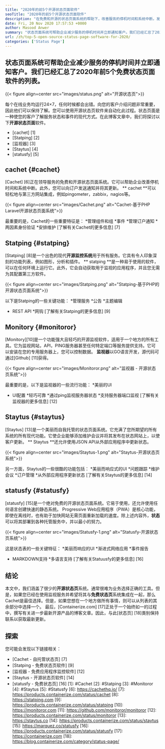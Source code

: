 ```yaml
---
title: "2020年的前5个开源状态页面软件" 
seoTitle: "2020年的前5个开源状态页面软件" 
description: "在免费和开源的状态页面系统的帮助下，改善服务的停机时间和系统中断。发送通知以更新客户。" 
date: Fri, 20 Nov 2020 17:57:53 +0000
author: Masood Anwer
summary: "状态页面系统可帮助企业减少服务的停机时间并立即通知客户。我们已经汇总了2020年前5个免费状态页面软件的列表。" 
url: /zh/top-5-open-source-status-page-software-for-2020/
categories: ['Status Page']
---
```


## 状态页面系统可帮助企业减少服务的停机时间并立即通知客户。我们已经汇总了2020年前5个免费状态页面软件的列表。

{{< figure align=center src="images/status.png" alt="开源状态页">}}

每个在线业务均运行24×7，任何时候都会出错。向您的客户介绍问题非常重要，因此他们可以保持了解。您可以使用开源状态页软件来自动化此过程。状态页面是一种使您的客户了解服务状态和事件的现代方式。在此博客文章中，我们将探讨以下**开源状态页面**软件。
  * [cachet] [1]
  * [Statping] [2]
  * [监视器] [3]
  * [Staytus] [4]
  * [statusfy] [5]

## cachet {#cachet}
[Cachet] [6]正在领导服务的免费和开源状态页面系统。它可以帮助企业改善停机时间和系统中断。此外，您可以向订户发送通知并将其更新。 ** cachet **可以轻松地与第三方网站集成，例如pingometer，zabbix，nagios等。

{{< figure align=center src="images/Cachet.png" alt="Cachet-基于PHP Laravel开源状态页面系统">}}

最重要的是，Cachet的一些重要特征是：
  *管理组件和组
  *事件
  *管理订户通知
  *两因素身份验证
  *安排维护
[了解有关Cachet的更多信息] [7]

## Statping {#statping}
[Statping] [8]是一个出色的现代**开源监控系统**用于所有服务。它具有令人印象深刻的功能列表，例如图形，分析和插件。 ** statping **是一种易于使用的软件，可以在任何环境上运行它。此外，它会自动获取用于监视的应用程序，并且您无需为其配置第三方软件。

{{< figure align=center src="images/Statping.png" alt="Statping-基于PHP的开源状态页面系统">}}

以下是Statping的一些关键功能：
  *管理服务
  *公告
  *主题编辑
  * REST API
  *网钩
[了解有关Statping的更多信息] [9]

## Monitory {#monitoror}
[Monitory] ​​[10]是一个功能强大且轻巧的开源监视软件，适用于一个地方的所有工具。它为监视网站，API，PING服务器甚至任何特定端口等服务提供支持。它可以安装在您的专用服务器上，您可以控制数据。 **监视器**以GO语言开发，源代码可通过[Github] [11]获得。

{{< figure align=center src="images/Monitoror.png" alt="监视器 - 开源状态页系统">}}

最重要的是，以下是监视器的一些流行功能：
  *美丽的UI
  * UI配置
  *轻巧可靠
  *通过ping监视服务器状态
  *支持服务器端口监视
[了解有关监视器的更多信息] [12]

## Staytus {#staytus}
[Staytus] [13]是一个美丽而自我托管的状态页面系统。它充满了您所期望的所有系统的所有现代功能。它使企业能够添加维护会议并将其发布在状态网站上，以使客户更新。 ** Staytus **还允许使用JSON API从外部应用程序中更新状态。

{{< figure align=center src="images/Staytus-1.png" alt="Staytus-开源状态页系统">}}

另一方面，Staytus的一些很酷的功能包括：
  *美丽而响应式的UI
  *问题跟踪
  *维护会议
  *订户管理
  *从外部应用程序更新状态
[了解有关Staytus的更多信息] [14]

## statusfy {#statusfy}
[statusfy] [15]是一个绝对免费的开源状态页面系统。它易于使用，还允许使用任何语言创建快速的静态系统。 Progressive Web应用程序（PWA）是核心功能，即使在离线时，也有助于加快网站无需页面重新加载的速度。除上述内容外，**状态**可以将其部署到各种托管服务中，并以最小的努力。

{{< figure align=center src="images/Statusfy-1.png" alt="Statusfy-开源状态页系统">}}

这是状态表的一些关键特征：
  *美丽而响应的UI
  *渐进式网络应用
  *事件报告
  * MARKDOWN支持
  *多语言支持
[了解有关Statuusfy的更多信息] [16]

## 结论
本文中，我们涵盖了很少的**开源状态页**系统。通常很难为业务选择正确的工具。但是，如果您已经在使用监视服务并希望将其与**免费状态页**系统集成在一起，那么Cachet是最佳选择。但是，如果您想在一个地方做所有事情，则可以从列表的其余部分中选择一个。
最后，[Containerize.com] [17]正处于一个始终如一的过程中，撰写有关进一步最新开源产品的博客文章。因此，与此[状态页] [18]类别保持联系以获取最新更新。

## 探索
您可能会发现以下链接相关：
  * [Cachet  - 自托管状态页] [7]
  * [Statping  - 免费状态页软件] [9]
  * [监视器 - 免费应用程序监控软件] [12]
  * [Staytus  - 开源状态页软件] [14]
  * [statusfy  - 免费状态页] [16]
[1]: #Cachet
[2]: #Statping
[3]: #Monitoror
[4]: #Staytus
[5]: #Statusfy
[6]: https://cachethq.io/
[7]: https://products.containerize.com/status/cachet
[8]: https://statping.com
[9]: https://products.containerize.com/status/statping
[10]: https://monitoror.com
[11]: https://github.com/monitoror/monitoror
[12]: https://products.containerize.com/status/monitoror
[13]: https://staytus.co
[14]: https://products.containerize.com/status/staytus
[15]: https://marquez.co/statusfy
[16]: https://products.containerize.com/status/statusfy
[17]: https://containerize.com
[18]: https://blog.containerize.com/category/status-page/
